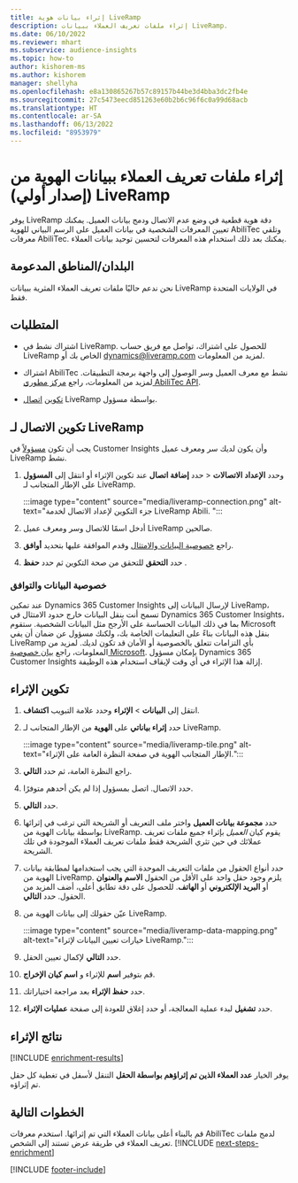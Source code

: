 ```yaml
---
title: إثراء بيانات هوية LiveRamp
description: إثراء ملفات تعريف العملاء ببيانات LiveRamp.
ms.date: 06/10/2022
ms.reviewer: mhart
ms.subservice: audience-insights
ms.topic: how-to
author: kishorem-ms
ms.author: kishorem
manager: shellyha
ms.openlocfilehash: e8a130865267b57c89157b44be3d4bba3dc2fb4e
ms.sourcegitcommit: 27c5473eecd851263e60b2b6c96f6c0a99d68acb
ms.translationtype: HT
ms.contentlocale: ar-SA
ms.lasthandoff: 06/13/2022
ms.locfileid: "8953979"
---
```

# <a name="enrich-customer-profiles-with-identity-data-from-liveramp-preview"></a>‏‫إثراء ملفات تعريف العملاء ببيانات الهوية من LiveRamp (إصدار أولي)‬

يوفر LiveRamp دقة هوية قطعية في وضع عدم الاتصال ودمج بيانات العميل. يمكنك تعيين المعرفات الشخصية في بيانات العميل على الرسم البياني للهوية AbiliTec وتلقي معرفات AbiliTec. يمكنك بعد ذلك استخدام هذه المعرفات لتحسين توحيد بيانات العملاء.

## <a name="supported-countriesregions"></a>البلدان/المناطق المدعومة

نحن ندعم حاليًا ملفات تعريف العملاء المثرية ببيانات LiveRamp في الولايات المتحدة فقط.

## <a name="prerequisites"></a>المتطلبات

- اشتراك نشط في LiveRamp. للحصول على اشتراك، تواصل مع فريق حساب LiveRamp الخاص بك أو [dynamics@liveramp.com](mailto:dynamics@liveramp.com) لمزيد من المعلومات.

- اشتراك AbiliTec نشط مع معرف العميل وسر الوصول إلى واجهة برمجة التطبيقات. لمزيد من المعلومات، راجع [مركز مطوري AbiliTec API](https://developers.liveramp.com/abilitec-api/).

- [تكوين](#configure-the-connection-for-liveramp) [اتصال](connections.md) LiveRamp بواسطة مسؤول.

## <a name="configure-the-connection-for-liveramp"></a>تكوين الاتصال لـ LiveRamp

يجب أن تكون [مسؤولاً](permissions.md#admin) في Customer Insights وأن يكون لديك سر ومعرف عميل LiveRamp نشط.

1. حدد **إضافة اتصال** عند تكوين الإثراء أو انتقل إلى **المسؤول‏‎** > **الاتصالات‏‎** وحدد **الإعداد‏‎** على الإطار المتجانب لـ LiveRamp.

   :::image type="content" source="media/liveramp-connection.png" alt-text="جزء التكوين لإعداد الاتصال لخدمة LiveRamp Abili. ":::

1. أدخل اسمًا للاتصال وسر ومعرف عميل LiveRamp صالحين.

1. راجع [خصوصية البيانات والامتثال](#data-privacy-and-compliance) وقدم الموافقة عليها بتحديد **أوافق**.

1. حدد **التحقق** للتحقق من صحة التكوين ثم حدد **حفظ** .

### <a name="data-privacy-and-compliance"></a>خصوصية البيانات والتوافق

عند تمكين Dynamics 365 Customer Insights لإرسال البيانات إلى LiveRamp، تسمح أنت بنقل البيانات خارج حدود الامتثال في Dynamics 365 Customer Insights، بما في ذلك البيانات الحساسة على الأرجح مثل البيانات الشخصية. ستقوم Microsoft بنقل هذه البيانات بناءً على التعليمات الخاصة بك، ولكنك مسؤول عن ضمان أن يفي LiveRamp بأي التزامات تتعلق بالخصوصية أو الأمان قد تكون لديك. لمزيد من المعلومات، راجع [بيان خصوصية Microsoft](https://go.microsoft.com/fwlink/?linkid=396732). بإمكان مسؤول Dynamics 365 Customer Insights إزالة هذا الإثراء في أي وقت لإيقاف استخدام هذه الوظيفة.

## <a name="configure-the-enrichment"></a>تكوين الإثراء

1. انتقل إلى **البيانات** > **الإثراء** وحدد علامة التبويب **اكتشاف**.

1. حدد **إثراء بياناتي** على **الهوية** من الإطار المتجانب لـ LiveRamp.

   :::image type="content" source="media/liveramp-tile.png" alt-text="الإطار المتجانب الهوية في صفحة النظرة العامة على الإثراء.":::

1. راجع النظرة العامة، ثم حدد **التالي**.

1. حدد الاتصال. اتصل بمسؤول إذا لم يكن أحدهم متوفرًا.

1. حدد **التالي**.

1. حدد **مجموعة بيانات العميل** واختر ملف التعريف أو الشريحة التي ترغب في إثرائها بواسطة بيانات الهوية من LiveRamp. يقوم كيان *العميل* بإثراء جميع ملفات تعريف عملائك في حين تثري الشريحة فقط ملفات تعريف العملاء الموجودة في تلك الشريحة.

1. حدد أنواع الحقول من ملفات التعريف الموحدة التي يجب استخدامها لمطابقة بيانات الهوية من LiveRamp. يلزم وجود حقل واحد على الأقل من الحقول **الاسم والعنوان** أو **البريد الإلكتروني** أو **الهاتف**. للحصول على دقة تطابق أعلى، أضف المزيد من الحقول. حدد **التالي**.

1. عيّن حقولك إلى بيانات الهوية من LiveRamp.

   :::image type="content" source="media/liveramp-data-mapping.png" alt-text="خيارات تعيين البيانات لإثراء LiveRamp.":::

1. حدد **التالي** لإكمال تعيين الحقل.

1. قم بتوفير **اسم** للإثراء و **اسم كيان الإخراج**.

1. حدد **حفظ الإثراء** بعد مراجعة اختياراتك.

1. حدد **تشغيل** لبدء عملية المعالجة، أو حدد إغلاق للعودة إلى صفحة **عمليات الإثراء**.

## <a name="enrichment-results"></a>نتائج الإثراء

[!INCLUDE [enrichment-results](includes/enrichment-results.md)]

يوفر الخيار **عدد العملاء الذين تم إثراؤهم بواسطة الحقل** التنقل لأسفل في تغطية كل حقل تم إثراؤه.

## <a name="next-steps"></a>الخطوات التالية

قم بالبناء أعلى بيانات العملاء التي تم إثرائها. استخدم معرفات AbiliTec لدمج ملفات تعريف العملاء في طريقة عرض تستند إلى الشخص.
[!INCLUDE [next-steps-enrichment](includes/next-steps-enrichment.md)]

[!INCLUDE [footer-include](includes/footer-banner.md)]
